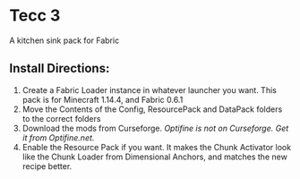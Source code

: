 # Tecc 3
A kitchen sink pack for Fabric

## Install Directions:

1. Create a Fabric Loader instance in whatever launcher you want. This pack is for Minecraft 1.14.4, and Fabric 0.6.1
2. Move the Contents of the Config, ResourcePack and DataPack folders to the correct folders
3. Download the mods from Curseforge. _Optifine is not on Curseforge. Get it from Optifine.net._
4. Enable the Resource Pack if you want. It makes the Chunk Activator look like the Chunk Loader from Dimensional Anchors, and matches the new recipe better.

